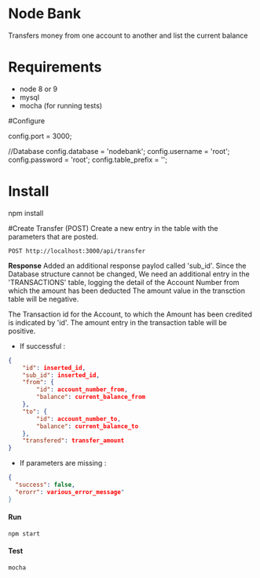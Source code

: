 # Node Bank
Transfers money from one account to  another and list the current balance 

# Requirements
- node 8 or 9
- mysql
- mocha (for running tests)

#Configure

config.port = 3000;

//Database
config.database = 'nodebank';
config.username = 'root';
config.password = 'root';
config.table_prefix = '';

# Install
npm install

#Create Transfer (POST)
Create a new entry in the table with the parameters that are posted.

```
POST http://localhost:3000/api/transfer
```
**Response**
 Added an additional response paylod called 'sub_id'. Since the Database structure cannot be changed,
 We need an additional entry in the 'TRANSACTIONS' table, logging the detail of the Account Number from which the amount has been deducted
 The amount value in the transction table will be negative.

 The Transaction id for the Account, to which the Amount has been credited is indicated by 'id'. The amount entry in the transaction table 
 will be positive.
- If successful :
```json
{
    "id": inserted_id,
    "sub_id": inserted_id,
    "from": {
        "id": account_number_from,
        "balance": current_balance_from
    },
    "to": {
        "id": account_number_to,
        "balance": current_balance_to
    },
    "transfered": transfer_amount
}
```
- If parameters are missing :
```json
{
  "success": false,
  "erorr": various_error_message"
}
```


#### Run
```
npm start
```


#### Test
```
mocha
```